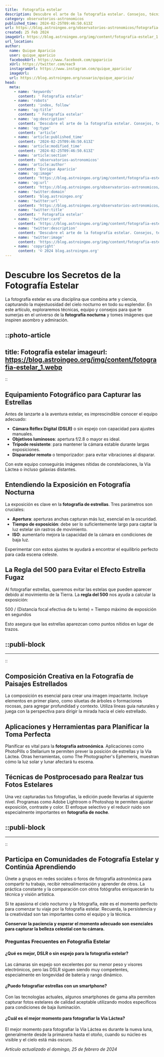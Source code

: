 ```yaml
---
title:  Fotografía estelar
description: Descubre el arte de la fotografía estelar. Consejos, técnicas y galerías que capturan la majestuosidad del universo. (Note; This meta description is 123 characters long, fitting within the limit and providing a concise yet informative summary that appeals to someone interested in star photography without resorting to clickbait tactics.)
category: observatorios-astronomicos
published_time: 2024-02-25T09:46:50.613Z
url: https://blog.astroingeo.org/observatorios-astronomicos/fotografia-estelar
created: 25 Feb 2024
imageUrl: https://blog.astroingeo.org/img/content/fotografia-estelar_1.webp
url_location:
author:
  name: Quique Aparicio
  user: quique_aparicio
  facebookUrl: https://www.facebook.com/qaparicio
  xUrl: https://twitter.com/eac9
  instagramUrl: https://www.instagram.com/quique_aparicio/
  imageUrl: 
  url: https://blog.astroingeo.org/usuario/quique_aparicio/
head:
  meta:
    - name: 'keywords'
      content: ' Fotografía estelar'
    - name: 'robots'
      content: 'index, follow'
    - name: 'og:title'
      content: ' Fotografía estelar'
    - name: 'og:description'
      content: 'Descubre el arte de la fotografía estelar. Consejos, técnicas y galerías que capturan la majestuosidad del universo. (Note; This meta description is 123 characters long, fitting within the limit and providing a concise yet informative summary that appeals to someone interested in star photography without resorting to clickbait tactics.)'
    - name: 'og:type'
      content: 'article'
    - name: 'article:published_time'
      content: '2024-02-25T09:46:50.613Z'
    - name: 'article:modified_time'
      content: '2024-02-25T09:46:50.613Z'
    - name: 'article:section'
      content: 'observatorios-astronomicos'
    - name: 'article:author'
      content: 'Enrique Aparicio'
    - name: 'og:image'
      content: 'https://blog.astroingeo.org/img/content/fotografia-estelar_1.webp'
    - name: 'og:url'
      content: 'https://blog.astroingeo.org/observatorios-astronomicos/fotografia-estelar'
    - name: 'twitter:domain'
      content: 'blog.astroingeo.org'
    - name: 'twitter:url'
      content: 'https://blog.astroingeo.org/observatorios-astronomicos/fotografia-estelar'
    - name: 'twitter:title'
      content: ' Fotografía estelar'
    - name: 'twitter:card'
      content: 'https://blog.astroingeo.org/img/content/fotografia-estelar_1.webp'
    - name: 'twitter:description'
      content: 'Descubre el arte de la fotografía estelar. Consejos, técnicas y galerías que capturan la majestuosidad del universo. (Note; This meta description is 123 characters long, fitting within the limit and providing a concise yet informative summary that appeals to someone interested in star photography without resorting to clickbait tactics.)'
    - name: 'twitter:image'
      content: 'https://blog.astroingeo.org/img/content/fotografia-estelar_1.webp'
    - name: 'copyright'
      content: '© 2024 blog.astroingeo.org'
---
```

# Descubre los Secretos de la Fotografía Estelar

La fotografía estelar es una disciplina que combina arte y ciencia, capturando la majestuosidad del cielo nocturno en todo su esplendor. En este artículo, exploraremos técnicas, equipo y consejos para que te sumerjas en el universo de la **fotografía nocturna** y tomes imágenes que inspiren asombro y admiración.


::photo-article
---
title:  Fotografía estelar
imageurl: https://blog.astroingeo.org/img/content/fotografia-estelar_1.webp
---
::


## Equipamiento Fotográfico para Capturar las Estrellas

Antes de lanzarte a la aventura estelar, es imprescindible conocer el equipo adecuado:

- **Cámara Réflex Digital (DSLR)** o sin espejo con capacidad para ajustes manuales.
- **Objetivos luminosos**: apertura f/2.8 o mayor es ideal.
- **Trípode resistente**: para mantener la cámara estable durante largas exposiciones.
- **Disparador remoto** o temporizador: para evitar vibraciones al disparar.

Con este equipo conseguirás imágenes nítidas de constelaciones, la Vía Láctea o incluso galaxias distantes.

## Entendiendo la Exposición en Fotografía Nocturna

La exposición es clave en la **fotografía de estrellas**. Tres parámetros son cruciales:

- **Apertura**: aperturas anchas capturan más luz, esencial en la oscuridad.
- **Tiempo de exposición**: debe ser lo suficientemente largo para captar la luz estelar sin rastros de movimiento.
- **ISO**: aumentarlo mejora la capacidad de la cámara en condiciones de baja luz.

Experimentar con estos ajustes te ayudará a encontrar el equilibrio perfecto para cada escena celeste.

## La Regla del 500 para Evitar el Efecto Estrella Fugaz

Al fotografiar estrellas, queremos evitar las estelas que pueden aparecer debido al movimiento de la Tierra. La **regla del 500** nos ayuda a calcular la exposición:

500 / (Distancia focal efectiva de tu lente) = Tiempo máximo de exposición en segundos

Esto asegura que las estrellas aparezcan como puntos nítidos en lugar de trazos.


  ::publi-block
  ---
  ---
  ::
  
  
## Composición Creativa en la Fotografía de Paisajes Estrellados

La composición es esencial para crear una imagen impactante. Incluye elementos en primer plano, como siluetas de árboles o formaciones rocosas, para agregar profundidad y contexto. Utiliza líneas guía naturales y juega con la perspectiva para dirigir la mirada hacia el cielo estrellado.

## Aplicaciones y Herramientas para Planificar la Toma Perfecta

Planificar es vital para la **fotografía astronómica**. Aplicaciones como PhotoPills o Stellarium te permiten prever la posición de estrellas y la Vía Láctea. Otras herramientas, como The Photographer's Ephemeris, muestran cómo la luz solar y lunar afectará tu escena.

## Técnicas de Postprocesado para Realzar tus Fotos Estelares

Una vez capturadas tus fotografías, la edición puede llevarlas al siguiente nivel. Programas como Adobe Lightroom o Photoshop te permiten ajustar exposición, contraste y color. El enfoque selectivo y el reducir ruido son especialmente importantes en **fotografía de noche**.


  ::publi-block
  ---
  ---
  ::
  
  
## Participa en Comunidades de Fotografía Estelar y Continúa Aprendiendo

Únete a grupos en redes sociales o foros de fotografía astronómica para compartir tu trabajo, recibir retroalimentación y aprender de otros. La práctica constante y la comparación con otros fotógrafos enriquecerán tu técnica y visión artística.

Si te apasiona el cielo nocturno y la fotografía, este es el momento perfecto para comenzar tu viaje por la fotografía estelar. Recuerda, la persistencia y la creatividad son tan importantes como el equipo y la técnica.

**Conservar la paciencia y esperar el momento adecuado son esenciales para capturar la belleza celestial con tu cámara.**

### Preguntas Frecuentes en Fotografía Estelar

#### ¿Qué es mejor, DSLR o sin espejo para la fotografía estelar?
Las cámaras sin espejo son excelentes por su menor peso y visores electrónicos, pero las DSLR siguen siendo muy competentes, especialmente en longevidad de batería y rango dinámico.

#### ¿Puedo fotografiar estrellas con un smartphone?
Con las tecnologías actuales, algunos smartphones de gama alta permiten capturar fotos estelares de calidad aceptable utilizando modos específicos para condiciones de baja iluminación.

#### ¿Cuál es el mejor momento para fotografiar la Vía Láctea?
El mejor momento para fotografiar la Vía Láctea es durante la nueva luna, generalmente desde la primavera hasta el otoño, cuando su núcleo es visible y el cielo está más oscuro.

_Artículo actualizado el domingo, 25 de febrero de 2024_